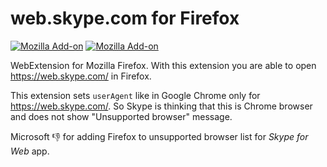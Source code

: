 # web.skype.com for Firefox

[![Mozilla Add-on](https://img.shields.io/amo/v/firefox-web-skype.svg)](https://addons.mozilla.org/firefox/addon/firefox-web-skype/)
[![Mozilla Add-on](https://img.shields.io/amo/stars/firefox-web-skype.svg)](https://addons.mozilla.org/en-US/firefox/addon/firefox-web-skype/reviews/)

WebExtension for Mozilla Firefox.
With this extension you are able to open https://web.skype.com/ in Firefox.

This extension sets `userAgent` like in Google Chrome only for https://web.skype.com/.
So Skype is thinking that this is Chrome browser and does not show "Unsupported browser" message.

Microsoft :-1: for adding Firefox to unsupported browser list for *Skype for Web* app.
